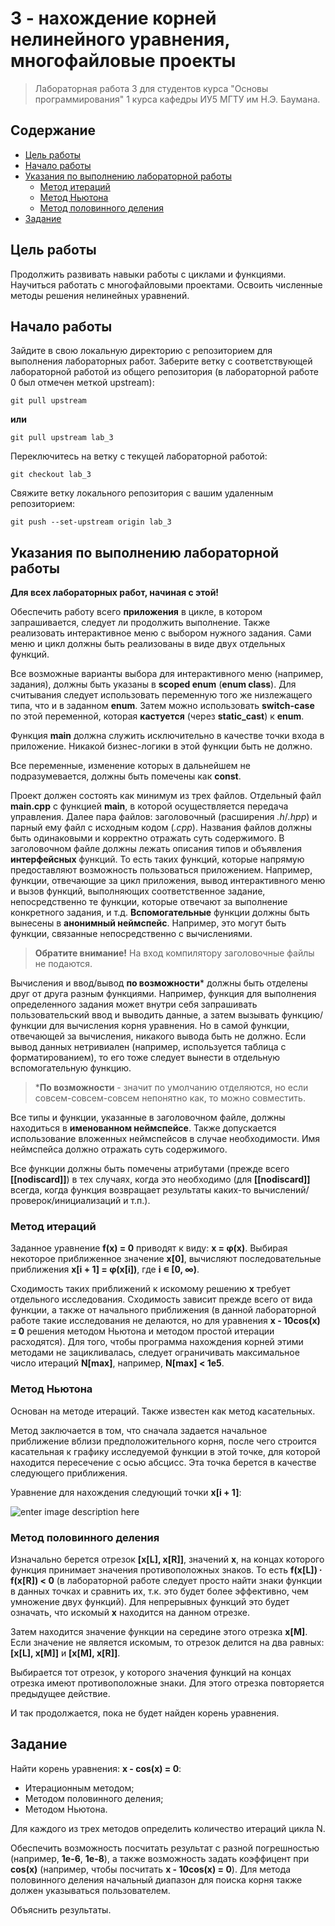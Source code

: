# 3 - нахождение корней нелинейного уравнения, многофайловые проекты

> Лабораторная работа 3 для студентов курса "Основы программирования" 1 курса кафедры ИУ5 МГТУ им Н.Э. Баумана.

## Содержание

 - [Цель работы](#цель-работы)
 - [Начало работы](#начало-работы)
 - [Указания по выполнению лабораторной работы](#указания-по-выполнению-лабораторной-работы)
	 - [Метод итераций](#метод-итераций)
	 - [Метод Ньютона](#метод-ньютона)
	 - [Метод половинного деления](#метод-половинного-деления)
 - [Задание](#задание)

## Цель работы

Продолжить развивать навыки работы с циклами и функциями. Научиться работать с многофайловыми проектами. Освоить численные методы решения нелинейных уравнений.

## Начало работы

Зайдите в свою локальную директорию с репозиторием для выполнения лабораторных работ. Заберите ветку с соответствующей лабораторной работой из общего репозитория (в лабораторной работе 0 был отмечен меткой upstream):

```
git pull upstream
```

**или**

```
git pull upstream lab_3
```

Переключитесь на ветку с текущей лабораторной работой:

```
git checkout lab_3
```

Свяжите ветку локального репозитория с вашим удаленным репозиторием:

```
git push --set-upstream origin lab_3
```

## Указания по выполнению лабораторной работы

**Для всех лабораторных работ, начиная с этой!**

Обеспечить работу всего **приложения** в цикле, в котором запрашивается, следует ли продолжить выполнение. Также реализовать интерактивное меню с выбором нужного задания. Сами меню и цикл должны быть реализованы в виде двух отдельных функций.

Все возможные варианты выбора для интерактивного меню (например, задания), должны быть указаны в **scoped enum** (**enum class**). Для считывания следует использовать переменную того же низлежащего типа, что и в заданном **enum**. Затем можно использовать **switch-case** по этой переменной, которая **кастуется** (через **static_cast**) к **enum**.

Функция **main** должна служить исключительно в качестве точки входа в приложение. Никакой бизнес-логики в этой функции быть не должно.

Все переменные, изменение которых в дальнейшем не подразумевается, должны быть помечены как **const**.

Проект должен состоять как минимум из трех файлов. Отдельный файл **main.cpp** с функцией **main**, в которой осуществляется передача управления. Далее пара файлов: заголовочный (расширения *.h*/*.hpp*) и парный ему файл с исходным кодом (*.cpp*). Названия файлов должны быть одинаковыми и корректно отражать суть содержимого. В заголовочном файле должны лежать описания типов и объявления **интерфейсных** функций. То есть таких функций, которые напрямую предоставляют возможность пользоваться приложением. Например, функции, отвечающие за цикл приложения, вывод интерактивного меню и вызов функций, выполняющих соответственное задание, непосредственно те функции, которые отвечают за выполнение конкретного задания, и т.д. **Вспомогательные** функции должны быть вынесены в **анонимный неймспейс**. Например, это могут быть функции, связанные непосредственно с вычислениями.

> **Обратите внимание!** На вход компилятору заголовочные файлы не подаются.

Вычисления и ввод/вывод **по возможности*** должны быть отделены друг от друга разным функциями. Например, функция для выполнения определенного задания может внутри себя запрашивать пользовательский ввод и выводить данные, а затем вызывать функцию/функции для вычисления корня уравнения. Но в самой функции, отвечающей за вычисления, никакого вывода быть не должно. Если вывод данных нетривиален (например, используется таблица с форматированием), то его тоже следует вынести в отдельную вспомогательную функцию.

> ***По возможности** - значит по умолчанию отделяются, но если совсем-совсем-совсем непонятно как, то можно совместить.

Все типы и функции, указанные в заголовочном файле, должны находиться в **именованном неймспейсе**. Также допускается использование вложенных неймспейсов в случае необходимости. Имя неймспейса должно отражать суть содержимого.

Все функции должны быть помечены атрибутами (прежде всего **[[nodiscard]]**) в тех случаях, когда это необходимо (для **[[nodiscard]]** всегда, когда функция возвращает результаты каких-то вычислений/проверок/инициализаций и т.п.).

### Метод итераций

Заданное уравнение **f(x) = 0** приводят к виду: **x = φ(x)**. Выбирая некоторое приближенное значение **x[0]**, вычисляют последовательные приближения **x[i + 1] = φ(x[i])**, где **i ∊ [0, ∞)**.

Сходимость таких приближений к искомому решению **x** требует отдельного исследования. Сходимость зависит прежде всего от вида функции, а также от начального приближения (в данной лабораторной работе такие исследования не делаются, но для уравнения **x - 10cos(x) = 0** решения методом Ньютона и методом простой итерации расходятся). Для того, чтобы программа нахождения корней этими методами не зацикливалась, следует ограничивать максимальное число итераций **N[max]**, например, **N[max] < 1e5**.

### Метод Ньютона

Основан на методе итераций. Также известен как метод касательных.

Метод заключается в том, что сначала задается начальное приближение вблизи предположительного корня, после чего строится касательная к графику исследуемой функции в этой точке, для которой находится пересечение с осью абсцисс. Эта точка берется в качестве следующего приближения.

Уравнение для нахождения следующий точки **x[i + 1]**:

![enter image description here](https://sun9-21.userapi.com/s/v1/ig2/uhrzQFeHQvaSGAT0zjDvsgU5LDhjExrtoRZ1ElRlyapu6W_xoefxl1dmixxR70oQY54mIK2wtwuMAcWlaR2vw0gD.jpg?quality=95&as=32x12,48x19,72x28,108x42,160x62,240x93,256x99&from=bu&u=4gGoLkKcZkK2BifOSeHfuCgTVTAQ3w889TDTlcn4-2c&cs=256x99)

### Метод половинного деления

Изначально берется отрезок **[x[L], x[R]]**, значений **x**, на концах которого функция принимает значения противоположных знаков. То есть **f(x[L]) ∙ f(x[R]) < 0** (в лабораторной работе следует просто найти знаки функции в данных точках и сравнить их, т.к. это будет более эффективно, чем умножение двух функций). Для непрерывных функций это будет означать, что искомый **x** находится на данном отрезке.

Затем находится значение функции на середине этого отрезка **x[M]**. Если значение не является искомым, то отрезок делится на два равных: **[x[L], x[M]]** и **[x[M], x[R]]**.

Выбирается тот отрезок, у которого значения функций на концах отрезка имеют противоположные знаки. Для этого отрезка повторяется предыдущее действие.

И так продолжается, пока не будет найден корень уравнения.


## Задание

Найти корень уравнения: **x - cos(x) = 0**:

 - Итерационным методом;
 - Методом половинного деления;
 - Методом Ньютона.

Для каждого из трех методов определить количество итераций цикла N.

Обеспечить возможность посчитать результат с разной погрешностью (например, **1e-6**, **1e-8**), а также возможность задать коэффицент при **cos(x)** (например, чтобы посчитать **x - 10cos(x) = 0**). Для метода половинного деления начальный диапазон для поиска корня также должен указываться пользователем.

Объяснить результаты.
